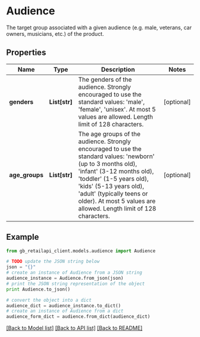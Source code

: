 # Audience

The target group associated with a given audience (e.g. male, veterans, car owners, musicians, etc.) of the product.

## Properties
Name | Type | Description | Notes
------------ | ------------- | ------------- | -------------
**genders** | **List[str]** | The genders of the audience. Strongly encouraged to use the standard values: &#39;male&#39;, &#39;female&#39;, &#39;unisex&#39;. At most 5 values are allowed. Length limit of 128 characters. | [optional] 
**age_groups** | **List[str]** | The age groups of the audience. Strongly encouraged to use the standard values: &#39;newborn&#39; (up to 3 months old), &#39;infant&#39; (3-12 months old), &#39;toddler&#39; (1-5 years old), &#39;kids&#39; (5-13 years old), &#39;adult&#39; (typically teens or older). At most 5 values are allowed. Length limit of 128 characters. | [optional] 

## Example

```python
from gb_retailapi_client.models.audience import Audience

# TODO update the JSON string below
json = "{}"
# create an instance of Audience from a JSON string
audience_instance = Audience.from_json(json)
# print the JSON string representation of the object
print Audience.to_json()

# convert the object into a dict
audience_dict = audience_instance.to_dict()
# create an instance of Audience from a dict
audience_form_dict = audience.from_dict(audience_dict)
```
[[Back to Model list]](../README.md#documentation-for-models) [[Back to API list]](../README.md#documentation-for-api-endpoints) [[Back to README]](../README.md)


